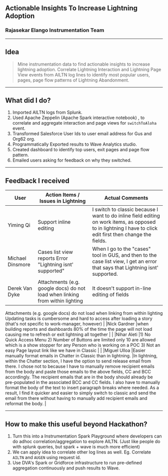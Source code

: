 ## Actionable Insights To Increase Lightning Adoption 

### Rajasekar Elango Instrumentation Team

---

## Idea

> Mine instrumentation data to find actionable insights to increase lightning adoption. Correlate Lightning Interaction and Lightning Page View events from AILTN log lines to identify most popular users, pages, page flow patterns of Lightning Abandonment. 

---

## What did I do?

1. Imported AILTN logs from Splunk.
2. Used Apache Zeppelin (Apache Spark interactive notebook) , to correlate and aggregate interaction and page views for `switchToAloha` event.
3. Transformed Salesforce User Ids to user email address for Gus and Org62 org.
4. Programmatically Exported results to Wave Analytics studio.
5. Created dashboard to identify top users, exit pages and page flow pattern. 
6. Emailed users asking for feedback on why they switched.

---

## Feedback I received

|User |Action Items / Issues in Lightning |Actual Comments  |
|---  |---  |---  |
|Yiming Qi  |Support inline editing   |I switch to classic because I want to do inline field editing on work items, as opposed to in lightning I have to click edit first then change the fields. |
|Michael Dinsmore |Cases list view reports Error "Lightning isnt' supported"  |When I go to the "cases" tool in GUS, and then to the case list view, I get an error that says that Lightning isnt' supported. |
|Derek Van Dyke |Attachments (e.g. google docs) do not load when linking from within lighting |It doesn't support in-line editing of fields
Attachments (e.g. google docs) do not load when linking from within lighting
Updating tasks is cumbersome and hard to access after loading a story (that's not specific to work-manager, however)  |
|Nick Gardner |when building reports and dashboards 80% of the time the page will not load causing me to refresh or exit lightning all together | |
|Nihar Aleti  |1) No Quick Access Menu
2) Number of Buttons are limited only 10 are allowed which is a show stopper for any Person who is working on a POC
3) Not an easy Page layout link like we have in Classic | |
|Miguel Ulloa |Easier manually format emails in Chatter in Classic than in lightning. |In lightning, within the Chatter section, I have the option to send release email from there. I chose not to because I have to manually remove recipient emails from the body and paste those emails to the above fields, CC and BCC accordingly.  The recipient emails that are in the body should already be pre-populated in the associated BCC and CC fields.  I also have to manually format the body of the text to insert paragraph breaks where needed.   As a result, I find it quicker and easier to simply switch to classic and send the email from there without having to manually add recipient emails and reformat the body. |

---

## How to make this useful beyond Hackathon?

1. Turn this into a Instrumentation Spark Playground where developers can do adhoc correlation/aggregation to explore AILTN. (Just like people do with splunk queries, but spark + wave is much more efficient)
2. We can apply idea to correlate other log lines as well. Eg. Correlate `AILTN` and `AUGEN` using request id.
3. Use DVA's Spark or Gridforce infrastructure to run pre-defined aggregation continuously and push results to Wave. 


